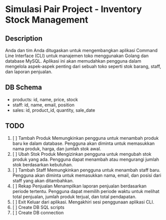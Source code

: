 # Simulasi Pair Project - Inventory Stock Management

## Description

Anda dan tim Anda ditugaskan untuk mengembangkan aplikasi Command Line Interface (CLI) untuk manajemen toko menggunakan Golang dan database MySQL. Aplikasi ini akan memudahkan pengguna dalam mengelola aspek-aspek penting dari sebuah toko seperti stok barang, staff, dan laporan penjualan.

## DB Schema

- products: id, name, price, stock
- staff: id, name, email, position
- sales: id, product_id, quantity, sale_date

## TODO

1. [ ] Tambah Produk Memungkinkan pengguna untuk menambah produk baru ke dalam database. Pengguna akan diminta untuk memasukkan nama produk, harga, dan jumlah stok awal.
2. [ ] Ubah Stok Produk Mengizinkan pengguna untuk mengubah stok produk yang ada. Pengguna dapat menambah atau mengurangi jumlah stok berdasarkan kebutuhan.
3. [ ] Tambah Staff Memungkinkan pengguna untuk menambah staff baru. Pengguna akan diminta untuk memasukkan nama, email, dan posisi dari staff yang akan ditambahkan.
4. [ ] Rekap Penjualan Menampilkan laporan penjualan berdasarkan periode tertentu. Pengguna dapat memilih periode waktu untuk melihat total penjualan, jumlah produk terjual, dan total pendapatan.
5. [ ] Exit Keluar dari aplikasi. Mengakhiri sesi penggunaan aplikasi CLI.
6. [ ] Create DB SQL scripts
7. [ ] Create DB connection


